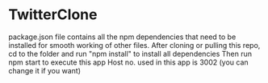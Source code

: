 # TwitterClone

package.json file contains all the npm dependencies that need to be installed for smooth working of other files.
After cloning or pulling this repo, cd to the folder and run "npm install" to install all dependencies
Then run npm start to execute this app
Host no. used in this app is 3002 (you can change it if you want)

